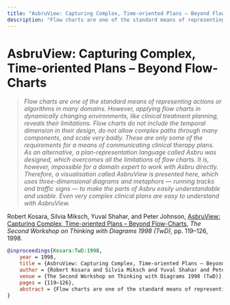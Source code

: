 ```yaml
---
title: "AsbruView: Capturing Complex, Time-oriented Plans – Beyond Flow-Charts"
description: "Flow charts are one of the standard means of representing actions or algorithms in many domains. However, applying flow charts in dynamically changing environments, like clinical treatment planning, reveals their limitations. Flow charts do not include the temporal dimension in their design, do not allow complex paths through many components, and scale very badly. These are only some of the requirements for a means of communicating clinical therapy plans. As an alternative, a plan-representation language called Asbru was designed, which overcomes all the limitations of flow charts. It is, however, impossible for a domain expert to work with Asbru directly. Therefore, a visualisation called AsbruView is presented here, which uses three-dimensional diagrams and metaphors — running tracks and traffic signs — to make the parts of Asbru easily understandable and usable. Even very complex clinical plans are easy to understand with AsbruView."
---
```


# AsbruView: Capturing Complex, Time-oriented Plans – Beyond Flow-Charts

> _Flow charts are one of the standard means of representing actions or algorithms in many domains. However, applying flow charts in dynamically changing environments, like clinical treatment planning, reveals their limitations. Flow charts do not include the temporal dimension in their design, do not allow complex paths through many components, and scale very badly. These are only some of the requirements for a means of communicating clinical therapy plans. As an alternative, a plan-representation language called Asbru was designed, which overcomes all the limitations of flow charts. It is, however, impossible for a domain expert to work with Asbru directly. Therefore, a visualisation called AsbruView is presented here, which uses three-dimensional diagrams and metaphors — running tracks and traffic signs — to make the parts of Asbru easily understandable and usable. Even very complex clinical plans are easy to understand with AsbruView._

Robert Kosara, Silvia Miksch, Yuval Shahar, and Peter Johnson, <a href="https://media.eagereyes.org/papers/1998/Kosara-TwD-1998.pdf" target="_blank">AsbruView: Capturing Complex, Time-oriented Plans – Beyond Flow-Charts</a>, _The Second Workshop on Thinking with Diagrams 1998 (TwD)_, pp. 119–126, 1998.


```bibtex
@inproceedings{Kosara:TwD:1998,
	year = 1998,
	title = {AsbruView: Capturing Complex, Time-oriented Plans – Beyond Flow-Charts},
	author = {Robert Kosara and Silvia Miksch and Yuval Shahar and Peter Johnson},
	venue = {The Second Workshop on Thinking with Diagrams 1998 (TwD)},
	pages = {119–126},
	abstract = {Flow charts are one of the standard means of representing actions or algorithms in many domains. However, applying flow charts in dynamically changing environments, like clinical treatment planning, reveals their limitations. Flow charts do not include the temporal dimension in their design, do not allow complex paths through many components, and scale very badly. These are only some of the requirements for a means of communicating clinical therapy plans. As an alternative, a plan-representation language called Asbru was designed, which overcomes all the limitations of flow charts. It is, however, impossible for a domain expert to work with Asbru directly. Therefore, a visualisation called AsbruView is presented here, which uses three-dimensional diagrams and metaphors — running tracks and traffic signs — to make the parts of Asbru easily understandable and usable. Even very complex clinical plans are easy to understand with AsbruView.},
}
```

